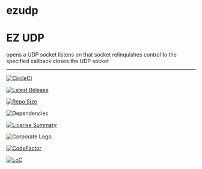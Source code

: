 # ezudp
EZ UDP
==========
opens a UDP socket
listens on that socket
relinquishes control to the specified callback
closes the UDP socket

----------
[![CircleCI](https://img.shields.io/circleci/build/github/InnovAnon-Inc/ezudp/?color=%23FF1100&logo=InnovAnon%2C%20Inc.&logoColor=%23FF1133&style=plastic)](https://circleci.com/gh/InnovAnon-Inc/ezudp/)

[![Latest Release](https://img.shields.io/github/commits-since/InnovAnon-Inc/ezudp//latest?color=%23FF1100&include_prereleases&logo=InnovAnon%2C%20Inc.&logoColor=%23FF1133&style=plastic)](https://github.com/InnovAnon-Inc/ezudp//releases/latest)

[![Repo Size](https://img.shields.io/github/repo-size/InnovAnon-Inc/ezudp/?color=%23FF1100&logo=InnovAnon%2C%20Inc.&logoColor=%23FF1133&style=plastic)](https://github.com/InnovAnon-Inc/ezudp/)

![Dependencies](https://img.shields.io/librariesio/github/InnovAnon-Inc/ezudp/?color=%23FF1100&style=plastic)

[![License Summary](https://img.shields.io/github/license/InnovAnon-Inc/ezudp/?color=%23FF1100&label=Free%20Code%20for%20a%20Free%20World%21&logo=InnovAnon%2C%20Inc.&logoColor=%23FF1133&style=plastic)](https://tldrlegal.com/license/unlicense#summary)

![Corporate Logo](https://i.imgur.com/UD8y4Is.gif)

[![CodeFactor](https://www.codefactor.io/repository/github/InnovAnon-Inc/ezudp/badge)](https://www.codefactor.io/repository/github/InnovAnon-Inc/ezudp/)

[![LoC](https://tokei.rs/b1/github/InnovAnon-Inc/ezudp/?category=code)](https://github.com/InnovAnon-Inc/ezudp/)

